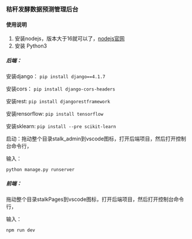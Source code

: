 ### 秸秆发酵数据预测管理后台

#### 使用说明

1. 安装nodejs，版本大于16就可以了，[nodejs官网](https://nodejs.cn/)
2. 安装 Python3

##### 后端：

安装django：		`pip install django==4.1.7`

安装cors：  		`pip install django-cors-headers`

安装rest: 	        `pip install djangorestframework`

安装rensorflow:	    `pip install tensorflow`

安装sklearn:		`pip install --pre scikit-learn`

启动：拖动整个目录stalk_admin到vscode图标，打开后端项目，然后打开控制台命令行，

输入：

`python manage.py runserver` 

##### 前端：

拖动整个目录stalkPages到vscode图标，打开后端项目，然后打开控制台命令行，

输入：

`npm run dev`

